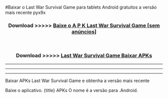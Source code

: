 #Baixar o Last War Survival Game   para tablets Android gratuitos a versão mais recente pyx9x


<div align="center">
<h3>Download >>>>> <a href="https://pt-web.web.app/?pt= Last War Survival Game ">Baixe o A P K Last War Survival Game  [sem anúncios]</a></h3><br>

<h3>Download >>>>> <a href="https://pt-web.web.app/?pt= Last War Survival Game ">Last War Survival Game  Baixar APKs</a></h3>
</div>

----------------------------------------------------------

----------------------------------------------------------

----------------------------------------------------------

Baixar APKs Last War Survival Game  e obtenha a versão mais recente

Baixe o aplicativo. {title} APKs O nome é a versão para .Android.


